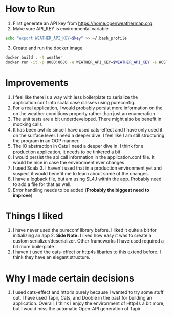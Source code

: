# How to Run

1. First generate an API key from https://home.openweathermap.org
2. Make sure API_KEY is environmental variable

```bash
echo "export WEATHER_API_KEY=$key" >> ~/.bash_profile
```
3. Create and run the docker image
```bash 
docker build . -t weather
docker run -it -p 8080:8080 -e WEATHER_API_KEY=$WEATHER_API_KEY -e HOST=0.0.0.0 weather 
```

# Improvements
1. I feel like there is a way with less boilerplate to serialize the application.conf into scala case classes using pureconfig.
2. For a real application, I would probably persist more information on the on the weather conditions property rather than just an enumeration
3. The unit tests are a bit underdeveloped. There might also be benefit in mocking calls 
4. It has been awhile since I have used cats-effect and I have only used it on the surface level. I need a deeper dive. I feel like I am still structuring the program in an OOP manner. 
5. The IO abstraction in Cats I need a deeper dive in. I think for a production application, it needs to be tinkered a bit
6. I would persist the api call information in the application.conf file. It would be nice in case the environment ever changes
7. I used Scala 3. I haven't used that in a production environment yet and suspect it would benefit me to learn about some of the changes. 
8. I have a logback file, but am using SL4J within the app. Probably need to add a file for that as well. 
9. Error handling needs to be added (**Probably the biggest need to improve**)

# Things I liked
1. I have never used the pureconf library before. I liked it quite a bit for initializing an app
   2. **Side Note:** I liked how easy it was to create a custom serializer/deserializer. Other frameworks I have used required a bit more boilerplate
2. I haven't used the cats-effect or http4s libaries to this extend before. I think they have an elegant structure.

# Why I made certain decisions 
1. I used cats-effect and http4s purely because I wanted to try some stuff out. I have used Tapir, Cats, and Doobie in the past for building an application. Overall, I think I enjoy the environment of Http4s a bit more, but I would miss the automatic Open-API generation of Tapir  